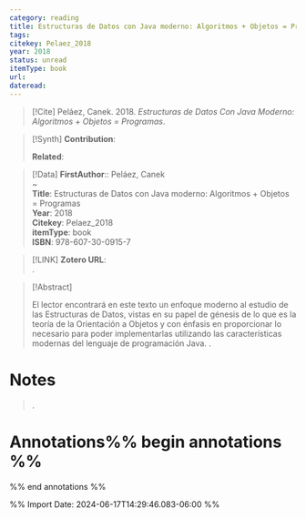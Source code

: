 ```yaml
---
category: reading
title: Estructuras de Datos con Java moderno: Algoritmos + Objetos = Programas
tags: 
citekey: Pelaez_2018
year: 2018
status: unread
itemType: book
url: 
dateread:
---
```


> [!Cite]
> Peláez, Canek. 2018. _Estructuras de Datos Con Java Moderno: Algoritmos + Objetos = Programas_.

>[!Synth]
>**Contribution**: 
>
>**Related**: 
>

>[!Data]
> **FirstAuthor**:: Peláez, Canek  
~    
> **Title**: Estructuras de Datos con Java moderno: Algoritmos + Objetos = Programas  
> **Year**: 2018   
> **Citekey**: Pelaez_2018  
> **itemType**: book  
> **ISBN**: 978-607-30-0915-7    

> [!LINK] 
>**Zotero URL**:   
>.



> [!Abstract]
>
> El lector encontrará en este texto un enfoque moderno al estudio de las Estructuras de Datos, vistas en su papel de génesis de lo que es la teoría de la Orientación a Objetos y con énfasis en proporcionar lo necesario para poder implementarlas utilizando las características modernas del lenguaje de programación Java.
>.
> 
# Notes
>.


# Annotations%% begin annotations %%


%% end annotations %%

%% Import Date: 2024-06-17T14:29:46.083-06:00 %%
